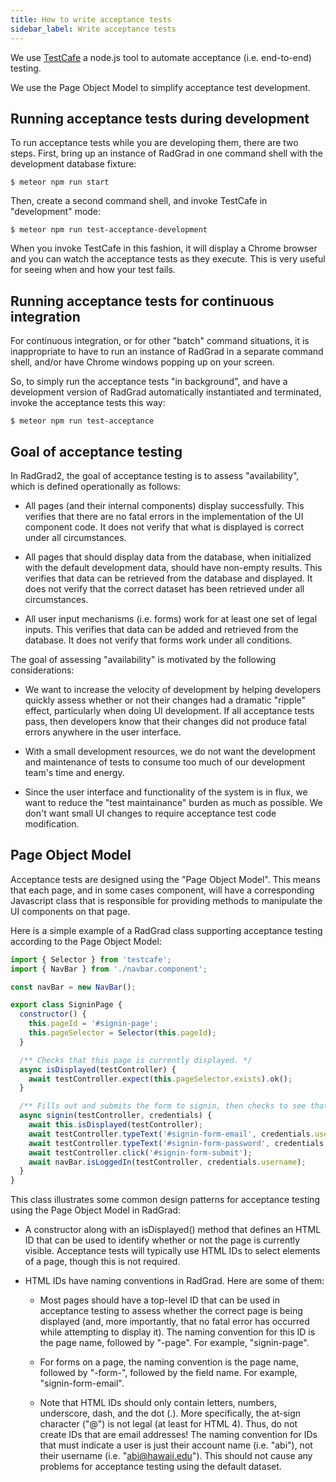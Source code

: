 ```yaml
---
title: How to write acceptance tests
sidebar_label: Write acceptance tests
---
```


We use [TestCafe](https://devexpress.github.io/testcafe/) a node.js tool to automate acceptance (i.e. end-to-end)  testing.


We use the Page Object Model to simplify acceptance test development.

## Running acceptance tests during development

To run acceptance tests while you are developing them, there are two steps. First, bring up an instance of RadGrad in one command shell with the development database fixture:

```
$ meteor npm run start
```

Then, create a second command shell, and invoke TestCafe in "development" mode:

```
$ meteor npm run test-acceptance-development
```

When you invoke TestCafe in this fashion, it will display a Chrome browser and you can watch the acceptance tests as they execute. This is very useful for seeing when and how your test fails.

## Running acceptance tests for continuous integration

For continuous integration, or for other "batch" command situations, it is inappropriate to have to run an instance of RadGrad in a separate command shell, and/or have Chrome windows popping up on your screen.

So, to simply run the acceptance tests "in background", and have a development version of RadGrad automatically instantiated and terminated, invoke the acceptance tests this way:

```
$ meteor npm run test-acceptance
```

## Goal of acceptance testing

In RadGrad2, the goal of acceptance testing is to assess "availability", which is defined operationally as follows:

  * All pages (and their internal components) display successfully. This verifies that there are no fatal errors in the implementation of the UI component code. It does not verify that what is displayed is correct under all circumstances.

  * All pages that should display data from the database, when initialized with the default development data, should have non-empty results.  This verifies that data can be retrieved from the database and displayed. It does not verify that the correct dataset has been retrieved under all circumstances.

  * All user input mechanisms (i.e. forms) work for at least one set of legal inputs. This verifies that data can be added and retrieved from the database. It does not verify that forms work under all conditions.

The goal of assessing "availability" is motivated by the following considerations:

  * We want to increase the velocity of development by helping developers quickly assess whether or not their changes had a dramatic "ripple" effect, particularly when doing UI development. If all acceptance tests pass, then developers know that their changes did not produce fatal errors anywhere in the user interface.

  * With a small development resources, we do not want the development and maintenance of tests to consume too much of our development team's time and energy.

  * Since the user interface and functionality of the system is in flux, we want to reduce the "test maintainance" burden as much as possible. We don't want small UI changes to require acceptance test code modification.

## Page Object Model

Acceptance tests are designed using the "Page Object Model".  This means that each page, and in some cases component, will have a corresponding Javascript class that is responsible for providing methods to manipulate the UI components on that page.

Here is a simple example of a RadGrad class supporting acceptance testing according to the Page Object Model:

```js
import { Selector } from 'testcafe';
import { NavBar } from './navbar.component';

const navBar = new NavBar();

export class SigninPage {
  constructor() {
    this.pageId = '#signin-page';
    this.pageSelector = Selector(this.pageId);
  }

  /** Checks that this page is currently displayed. */
  async isDisplayed(testController) {
    await testController.expect(this.pageSelector.exists).ok();
  }

  /** Fills out and submits the form to signin, then checks to see that login was successful. */
  async signin(testController, credentials) {
    await this.isDisplayed(testController);
    await testController.typeText('#signin-form-email', credentials.username);
    await testController.typeText('#signin-form-password', credentials.password);
    await testController.click('#signin-form-submit');
    await navBar.isLoggedIn(testController, credentials.username);
  }
}
```

This class illustrates some common design patterns for acceptance testing using the Page Object Model in RadGrad:

  * A constructor along with an isDisplayed() method that defines an HTML ID that can be used to identify whether or not the page is currently visible. Acceptance tests will typically use HTML IDs to select elements of a page, though this is not required.

  * HTML IDs have naming conventions in RadGrad.  Here are some of them:

    * Most pages should have a top-level ID that can be used in acceptance testing to assess whether the correct page is being displayed (and, more importantly, that no fatal error has occurred while attempting to display it). The naming convention for this ID is the page name, followed by "-page". For example, "signin-page".

    * For forms on a page, the naming convention is the page name, followed by "-form-", followed by the field name.  For example, "signin-form-email".

    * Note that HTML IDs should only contain letters, numbers, underscore, dash, and the dot (.). More specifically, the at-sign character ("@") is not legal (at least for HTML 4). Thus, do not create IDs that are email addresses!  The naming convention for IDs that must indicate a user is just their account name (i.e. "abi"), not their username (i.e. "abi@hawaii.edu"). This should not cause any problems for acceptance testing using the default dataset.



